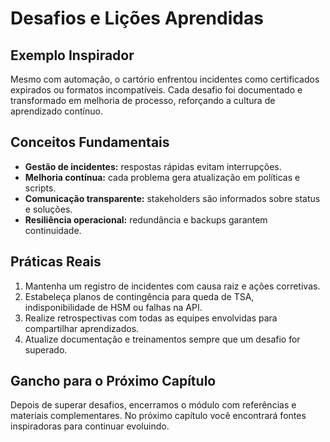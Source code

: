 # Desafios e Lições Aprendidas

## Exemplo Inspirador

Mesmo com automação, o cartório enfrentou incidentes como certificados expirados ou formatos incompatíveis. Cada desafio foi documentado e transformado em melhoria de processo, reforçando a cultura de aprendizado contínuo.

## Conceitos Fundamentais

- **Gestão de incidentes:** respostas rápidas evitam interrupções.
- **Melhoria contínua:** cada problema gera atualização em políticas e scripts.
- **Comunicação transparente:** stakeholders são informados sobre status e soluções.
- **Resiliência operacional:** redundância e backups garantem continuidade.

## Práticas Reais

1. Mantenha um registro de incidentes com causa raiz e ações corretivas.
2. Estabeleça planos de contingência para queda de TSA, indisponibilidade de HSM ou falhas na API.
3. Realize retrospectivas com todas as equipes envolvidas para compartilhar aprendizados.
4. Atualize documentação e treinamentos sempre que um desafio for superado.

## Gancho para o Próximo Capítulo

Depois de superar desafios, encerramos o módulo com referências e materiais complementares. No próximo capítulo você encontrará fontes inspiradoras para continuar evoluindo.
